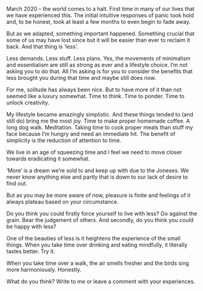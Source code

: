 March 2020 – the world comes to a halt. First time in many of our lives that we have experienced this. The initial
intuitive responses of panic took hold and, to be honest, took at least a few months to even begin to fade away.

But as we adapted, something important happened. Something crucial that some of us may have lost since but it will be
easier than ever to reclaim it back. And that thing is ‘less’.

Less demands. Less stuff. Less plans. Yes, the movements of minimalism and essentialism are still as strong as ever and
a lifestyle choice. I’m not asking you to do that. All I’m asking is for you to consider the benefits that less brought
you during that time and maybe still does now.

For me, solitude has always been nice. But to have more of it than not seemed like a luxury somewhat. Time to think.
Time to ponder. Time to unlock creativity.

My lifestyle became amazingly simplistic. And these things tended to (and still do) bring me the most joy. Time to make
proper homemade coffee. A long dog walk. Meditation. Taking time to cook proper meals than stuff my face because I’m
hungry and need an immediate hit. The benefit of simplicity is the reduction of attention to time.

We live in an age of squeezing time and I feel we need to move closer towards eradicating it somewhat.

‘More’ is a dream we’re sold to and keep up with due to the Joneses. We never know anything else and partly that is down
to our lack of desire to find out.

But as you may be more aware of now, pleasure is finite and feelings of it always plateau based on your circumstance.

Do you think you could firstly force yourself to live with less? Go against the grain. Bear the judgement of others. And
secondly, do you think you could be happy with less?

One of the beauties of less is it heightens the experience of the small things. When you take time over drinking and
eating mindfully, it literally tastes better. Try it.

When you take time over a walk, the air smells fresher and the birds sing more harmoniously. Honestly.

What do you think? Write to me or leave a comment with your experiences.
